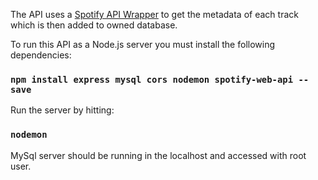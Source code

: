 The API uses a [Spotify API Wrapper](https://github.com/JMPerez/spotify-web-api-js.git) to get the metadata of each track which is then added to owned database.

To run this API as a Node.js server you must install the following dependencies:

### `npm install express mysql cors nodemon spotify-web-api --save`

Run the server by hitting:

### `nodemon`

MySql server should be running in the localhost and accessed with root user.

